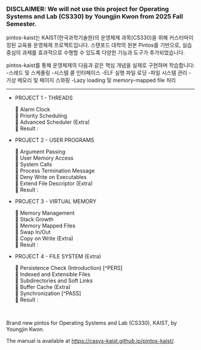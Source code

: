 ### DISCLAIMER: We will not use this project for Operating Systems and Lab (CS330) by Youngjin Kwon from 2025 Fall Semester.

pintos-kaist는 KAIST(한국과학기술원)의 운영체제 과목(CS330)을 위해 커스터마이징된 교육용 운영체제 프로젝트입니다.
스탠포드 대학의 원본 Pintos를 기반으로, 실습 중심의 과제를 효과적으로 수행할 수 있도록 다양한 기능과 도구가 추가되었습니다.

pintos-kaist를 통해 운영체제의 다음과 같은 핵심 개념을 실제로 구현하며 학습합니다:
-스레드 및 스케줄링
-시스템 콜 인터페이스
-ELF 실행 파일 로딩
-파일 시스템 관리
-가상 메모리 및 페이지 스와핑
-Lazy loading 및 memory-mapped file 처리

***
- PROJECT 1 - THREADS

    🔳 Alarm Clock  
    🔳 Priority Scheduling  
    🔳 Advanced Scheduler (Extra)  
    🚀 Result : 


- PROJECT 2 - USER PROGRAMS

    🔳 Argument Passing  
    🔳 User Memory Access  
    🔳 System Calls  
    🔳 Process Termination Message  
    🔳 Deny Write on Executables  
    🔳 Extend File Descriptor (Extra)  
    🚀 Result : 


- PROJECT 3 - VIRTUAL MEMORY

    🔳 Memory Management  
    🔳 Stack Growth  
    🔳 Memory Mapped Files  
    🔳 Swap In/Out  
    🔳 Copy on Write (Extra)  
    🚀 Result : 


- PROJECT 4 - FILE SYSTEM (Extra)

    🔳 Persistence Check (Introduction) [^PERS]  
    🔳 Indexed and Extensible Files  
    🔳 Subdirectories and Soft Links  
    🔳 Buffer Cache (Extra)  
    🔳 Synchronization [^PASS]  
    🚀 Result : 

<br>

Brand new pintos for Operating Systems and Lab (CS330), KAIST, by Youngjin Kwon.

The manual is available at https://casys-kaist.github.io/pintos-kaist/.

